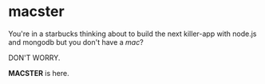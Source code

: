 macster
=======

You're in a starbucks thinking about to build the next killer-app with node.js and mongodb but you don't have a *mac*? 

DON'T WORRY.

**MACSTER** is here.
